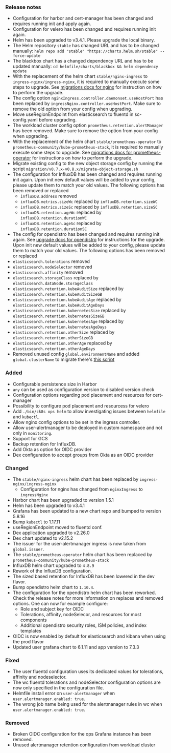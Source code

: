 ### Release notes

- Configuration for harbor and cert-manager has been changed and requires running init and apply again.
- Configuration for velero has been changed and requires running init again.
- Helm has been upgraded to v3.4.1. Please upgrade the local binary.
- The Helm repository `stable` has changed URL and has to be changed manually:
  `helm repo add "stable" "https://charts.helm.sh/stable" --force-update`
- The blackbox chart has a changed dependency URL and has to be updated manually:
  `cd helmfile/charts/blackbox && helm dependency update`
- With the replacement of the helm chart `stable/nginx-ingress` to `ingress-nginx/ingress-nginx`, it is required to manually execute some steps to upgrade.
See [migrations docs for nginx](migration/v0.7.x-v0.8.x/nginx.md) for instruction on how to perform the upgrade.
- The config option `nginxIngress.controller.daemonset.useHostPort` has been replaced by `ingressNginx.controller.useHostPort`.
Make sure to remove the old option from your config when upgrading.
- Move useRegionEndpoint from elasticsearch to fluentd in sc-config.yaml before upgrading.
- The workload cluster config option `prometheus.retention.alertManager` has been removed.
Make sure to remove the option from your config when upgrading.
- With the replacement of the helm chart `stable/prometheus-operator` to `prometheus-community/kube-prometheus-stack`, it is required to manually execute some steps to upgrade.
See [migrations docs for prometheus-operator](migration/v0.7.x-v0.8.x/migrate-prometheus-operator.md) for instructions on how to perform the upgrade.
- Migrate existing config to the new object storage config by running the script `migration/v0.7.x-v0.8.x/migrate-object-storage.sh`
- The configuration for InfluxDB has been changed and requires running init again.
Upon init new default values will be added to your config, please update them to match your old values.
The following options has been removed or replaced
  - `influxDB.address` removed
  - `influxDB.metrics.sizeWc` replaced by `influxDB.retention.sizeWC`
  - `influxDB.metrics.sizeSc` replaced by `influxDB.retention.sizeSC`
  - `influxDB.retention.ageWc` replaced by `influxDB.retention.durationWC`
  - `influxDB.retention.ageSc` replaced by `influxDB.retention.durationSC`
- The config for opendistro has been changed and requires running init again.
See [upgrade docs for opendistro](migration/v0.7.x-v0.8.x/opendistro.md) for instructions for the upgrade.
Upon init new default values will be added to your config, please update them to match your old values.
The following options has been removed or replaced
- `elasticsearch.tolerations` removed
- `elasticsearch.nodeSelector` removed
- `elasticsearch.affinity` removed
- `elasticsearch.storageClass` replaced by `elasticsearch.dataNode.storageClass`
- `elasticsearch.retention.kubeAuditSize` replaced by `elasticsearch.retention.kubeAuditSizeGB`
- `elasticsearch.retention.kubeAuditAge` replaced by `elasticsearch.retention.kubeAuditAgeDays`
- `elasticsearch.retention.kubernetesSize` replaced by `elasticsearch.retention.kubernetesSizeGB`
- `elasticsearch.retention.kubernetesAge` replaced by `elasticsearch.retention.kubernetesAgeDays`
- `elasticsearch.retention.otherSize` replaced by `elasticsearch.retention.otherSizeGB`
- `elasticsearch.retention.otherAge` replaced by `elasticsearch.retention.otherAgeDays`
- Removed unused config `global.environmentName` and added `global.clusterName` to migrate there's [this script](migration/v0.7.x-v0.8.x/migrate-config.sh)

### Added

- Configurable persistence size in Harbor
- `any` can be used as configuration version to disabled version check
- Configuration options regarding pod placement and resources for cert-manager
- Possibility to configure pod placement and resourcess for velero
- Add `./bin/ck8s ops helm` to allow investigating issues between `helmfile` and `kubectl`.
- Allow nginx config options to be set in the ingress controller.
- Allow user-alertmanager to be deployed in custom namespace and not only in `monitoring`.
- Support for GCS
- Backup retention for InfluxDB.
- Add Okta as option for OIDC provider
- Dex configuration to accept groups from Okta as an OIDC provider

### Changed

- The `stable/nginx-ingress` helm chart has been replaced by `ingress-nginx/ingress-nginx`
  - Configuration for nginx has changed from `nginxIngress` to `ingressNginx`
- Harbor chart has been upgraded to version 1.5.1
- Helm has been upgraded to v3.4.1
- Grafana has been updated to a new chart repo and bumped to version 5.8.16
- Bump `kubectl` to 1.17.11
- useRegionEndpoint moved to fluentd conf.
- Dex application upgraded to v2.26.0
- Dex chart updated to v2.15.2
- The issuer for the user-alertmanager ingress is now taken from `global.issuer`.
- The `stable/prometheus-operator` helm chart has been replaced by `prometheus-community/kube-prometheus-stack`
- InfluxDB helm chart upgraded to `4.8.9`
- Rework of the InfluxDB configuration.
- The sized based retention for InfluxDB has been lowered in the dev flavor.
- Bump opendistro helm chart to `1.10.4`.
- The configuration for the opendistro helm chart has been reworked.
Check the release notes for more information on replaces and removed options.
One can now for example configure:
  - Role and subject key for OIDC
  - Tolerations, affinity, nodeSelecor, and resources for most components
  - Additional opendistro security roles, ISM policies, and index templates
- OIDC is now enabled by default for elasticsearch and kibana when using the prod flavor
- Updated user grafana chart to 6.1.11 and app version to 7.3.3

### Fixed

- The user fluentd configuration uses its dedicated values for tolerations, affinity and nodeselector.
- The wc fluentd tolerations and nodeSelector configuration options are now only specified in the configuration file.
- Helmfile install error on `user-alertmanager` when `user.alertmanager.enabled: true`.
- The wrong job name being used for the alertmanager rules in wc when `user.alertmanager.enabled: true`.

### Removed

- Broken OIDC configuration for the ops Grafana instance has been removed.
- Unused alertmanager retention configuration from workload cluster
